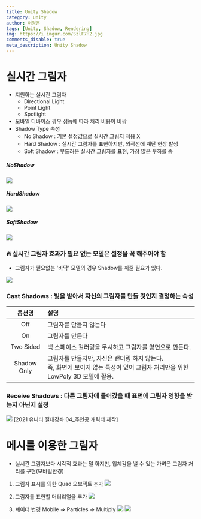 ```yaml
---
title: Unity Shadow
category: Unity
author: 이정훈
tags: [Unity, Shadow, Rendering]
img: https://i.imgur.com/SzlF7H2.jpg
comments_disable: true
meta_description: Unity Shadow
---
```


# 실시간 그림자

- 지원하는 실시간 그림자
	- Directional Light
	- Point Light
	- Spotlight
- 모바일 디바이스 경우 성능에 따라 처리 비용이 비쌈
- Shadow Type 속성
	- No Shadow : 기본 설정값으로 실시간 그림지 적용 X
	- Hard Shadow : 실시간 그림자를 표현하지만, 외곽선에 계단 현상 발생
	- Soft Shadow : 부드러운 실시간 그림자를 표현, 가장 많은 부하를 줌

##### NoShadow
![](https://i.imgur.com/QydwJNL.jpg)

##### HardShadow
![](https://i.imgur.com/SzlF7H2.jpg)

##### SoftShadow
![](https://i.imgur.com/b3gewpt.jpg)

### 🔥 실시간 그림자 효과가 필요 없는 모델은 설정을 꼭 해주어야 함

- 그림자가 필요없는 '바닥' 모델의 경우 Shadow를 꺼줄 필요가 있다.

![](https://i.imgur.com/0L6DaV9.png)

### Cast Shadows : 빛을 받아서 자신의 그림자를 만들 것인지 결정하는 속성

|옵션명|설명|
|:--:|:--|
|Off|그림자를 만들지 않는다|
|On|그림자를 만든다|
|Two Sided|백 스페이스 컬러링을 무시하고 그림자를 양면으로 만든다.|
|Shadow Only|그림자를 만들지만, 자신은 랜더링 하지 않는다.<br>즉, 화면에 보이지 않는 특성이 있어 그림자 처리만을 위한 LowPoly 3D 모델에 활용.|

### Receive Shadows : 다른 그림자에 들어갔을 때 표면에 그림자 영향을 받는지 아닌지 설정


![](https://i.imgur.com/IbUveHs.png)
[2021 유니티 절대강좌 04_주인공 캐릭터 제작]

# 메시를 이용한 그림자
- 실시간 그림자보다 시각적 효과는 덜 하지만, 입체감을 낼 수 있는 가벼은 그림자 처리를 구현(모바일환경)

1. 그림자 표시를 의한 Quad 오브젝트 추가
![](https://i.imgur.com/sni6kRv.jpg)

2. 그림자를 표현할 머터리얼을 추가
![](https://i.imgur.com/EL8Kwhl.png)

3. 셰이더 변경 Mobile => Particles => Multiply
![](https://i.imgur.com/uRvVWI7.png)
![](https://i.imgur.com/uhuGiHm.jpg)
